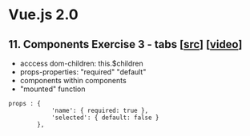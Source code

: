 # Vue.js 2.0

## 11. Components Exercise 3 - tabs [[src](11-components-exercise-3.html)] [[video](https://laracasts.com/series/learn-vue-2-step-by-step/episodes/11)]

* acccess dom-children: this.$children
* props-properties: "required" "default"
* components within components
* "mounted" function


```javsacript
props : {
            'name': { required: true },
            'selected': { default: false }
        },
```


